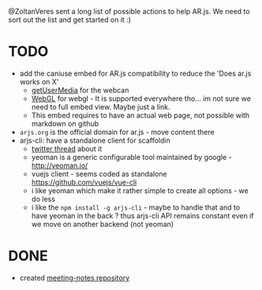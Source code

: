 @ZoltanVeres sent a long list of possible actions to help AR.js.
We need to sort out the list and get started on it :)

# TODO
- add the caniuse embed for AR.js compatibility to reduce the 'Does ar.js works on X' 
  - [getUserMedia](http://caniuse.com/#feat=stream) for the webcan
  - [WebGL](https://caniuse.com/#feat=webgl) for webgl - It is supported everywhere tho... im not sure we need to full embed view. Maybe just a link.
  - This embed requires to have an actual web page, not possible with markdown on github
- ```arjs.org``` is the official domain for ar.js - move content there
- arjs-cli: have a standalone client for scaffoldin
  - [twitter thread](https://twitter.com/jerome_etienne/status/932610386125316096) about it
  - yeoman is a generic configurable tool maintained by google - http://yeoman.io/
  - vuejs client - seems coded as standalone https://github.com/vuejs/vue-cli
  - i like yeoman which make it rather simple to create all options - we do less
  - i like the ```npm install -g arjs-cli``` - maybe to handle that and to have yeoman in the back ? thus arjs-cli API remains constant even if we move on another backend (not yeoman)

# DONE
- created [meeting-notes repository](https://github.com/ARjs-org/meeting-notes)
